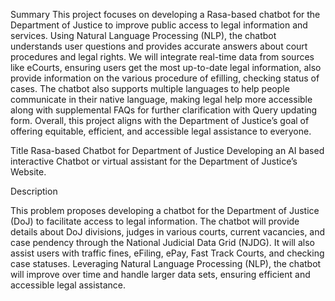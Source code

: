 Summary
This project focuses on developing a Rasa-based chatbot for the Department of Justice to improve public access to legal information and services. Using Natural Language Processing (NLP), the chatbot understands user questions and provides accurate answers about court procedures and legal rights. We will integrate real-time data from sources like eCourts, ensuring users get the most up-to-date legal information, also provide information on the various procedure of efilling, checking status of cases. The chatbot also supports multiple languages to help people communicate in their native language, making legal help more accessible along with supplemental FAQs for further clarification with Query updating form. Overall, this project aligns with the Department of Justice’s goal of offering equitable, efficient, and accessible legal assistance to everyone.

Title
Rasa-based Chatbot for Department of Justice
Developing an AI based interactive Chatbot or virtual assistant for the Department of Justice’s Website.

Description

This problem proposes developing a chatbot for the Department of Justice (DoJ) to facilitate access to legal information. The chatbot will provide details about DoJ divisions, judges in various courts, current vacancies, and case pendency through the National Judicial Data Grid (NJDG). It will also assist users with traffic fines, eFiling, ePay, Fast Track Courts, and checking case statuses. Leveraging Natural Language Processing (NLP), the chatbot will improve over time and handle larger data sets, ensuring efficient and accessible legal assistance.
